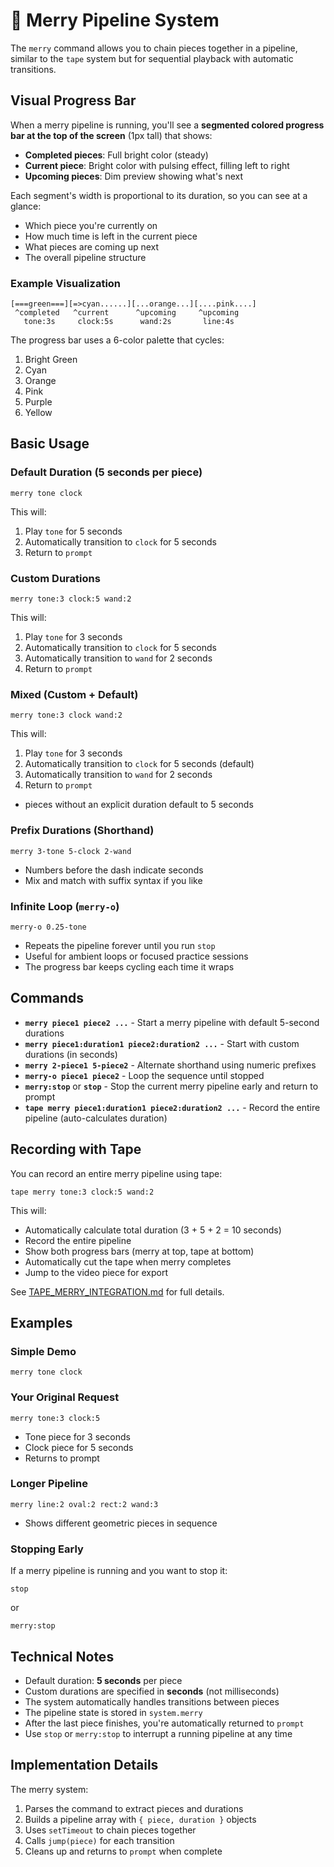 # 🎄 Merry Pipeline System

The `merry` command allows you to chain pieces together in a pipeline, similar to the `tape` system but for sequential playback with automatic transitions.

## Visual Progress Bar

When a merry pipeline is running, you'll see a **segmented colored progress bar at the top of the screen** (1px tall) that shows:

- **Completed pieces**: Full bright color (steady)
- **Current piece**: Bright color with pulsing effect, filling left to right
- **Upcoming pieces**: Dim preview showing what's next

Each segment's width is proportional to its duration, so you can see at a glance:
- Which piece you're currently on
- How much time is left in the current piece
- What pieces are coming up next
- The overall pipeline structure

### Example Visualization
```
[===green===][=>cyan......][...orange...][....pink....]
 ^completed   ^current      ^upcoming     ^upcoming
   tone:3s     clock:5s      wand:2s       line:4s
```

The progress bar uses a 6-color palette that cycles:
1. Bright Green
2. Cyan  
3. Orange
4. Pink
5. Purple
6. Yellow

## Basic Usage

### Default Duration (5 seconds per piece)
```
merry tone clock
```
This will:
1. Play `tone` for 5 seconds
2. Automatically transition to `clock` for 5 seconds
3. Return to `prompt`

### Custom Durations
```
merry tone:3 clock:5 wand:2
```
This will:
1. Play `tone` for 3 seconds
2. Automatically transition to `clock` for 5 seconds
3. Automatically transition to `wand` for 2 seconds
4. Return to `prompt`

### Mixed (Custom + Default)
```
merry tone:3 clock wand:2
```
This will:
1. Play `tone` for 3 seconds
2. Automatically transition to `clock` for 5 seconds (default)
3. Automatically transition to `wand` for 2 seconds
4. Return to `prompt`

- pieces without an explicit duration default to 5 seconds

### Prefix Durations (Shorthand)
```
merry 3-tone 5-clock 2-wand
```
- Numbers before the dash indicate seconds
- Mix and match with suffix syntax if you like

### Infinite Loop (`merry-o`)
```
merry-o 0.25-tone
```
- Repeats the pipeline forever until you run `stop`
- Useful for ambient loops or focused practice sessions
- The progress bar keeps cycling each time it wraps

## Commands

- **`merry piece1 piece2 ...`** - Start a merry pipeline with default 5-second durations
- **`merry piece1:duration1 piece2:duration2 ...`** - Start with custom durations (in seconds)
- **`merry 2-piece1 5-piece2`** - Alternate shorthand using numeric prefixes
- **`merry-o piece1 piece2`** - Loop the sequence until stopped
- **`merry:stop`** or **`stop`** - Stop the current merry pipeline early and return to prompt
- **`tape merry piece1:duration1 piece2:duration2 ...`** - Record the entire pipeline (auto-calculates duration)

## Recording with Tape

You can record an entire merry pipeline using tape:

```
tape merry tone:3 clock:5 wand:2
```

This will:
- Automatically calculate total duration (3 + 5 + 2 = 10 seconds)
- Record the entire pipeline
- Show both progress bars (merry at top, tape at bottom)
- Automatically cut the tape when merry completes
- Jump to the video piece for export

See [TAPE_MERRY_INTEGRATION.md](TAPE_MERRY_INTEGRATION.md) for full details.

## Examples

### Simple Demo
```
merry tone clock
```

### Your Original Request
```
merry tone:3 clock:5
```
- Tone piece for 3 seconds
- Clock piece for 5 seconds
- Returns to prompt

### Longer Pipeline
```
merry line:2 oval:2 rect:2 wand:3
```
- Shows different geometric pieces in sequence

### Stopping Early
If a merry pipeline is running and you want to stop it:
```
stop
```
or
```
merry:stop
```

## Technical Notes

- Default duration: **5 seconds** per piece
- Custom durations are specified in **seconds** (not milliseconds)
- The system automatically handles transitions between pieces
- The pipeline state is stored in `system.merry`
- After the last piece finishes, you're automatically returned to `prompt`
- Use `stop` or `merry:stop` to interrupt a running pipeline at any time

## Implementation Details

The merry system:
1. Parses the command to extract pieces and durations
2. Builds a pipeline array with `{ piece, duration }` objects
3. Uses `setTimeout` to chain pieces together
4. Calls `jump(piece)` for each transition
5. Cleans up and returns to `prompt` when complete
